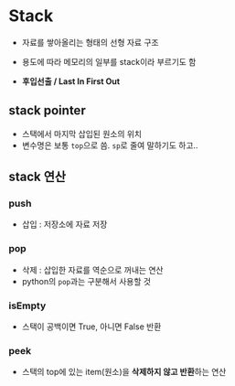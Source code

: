 # Stack

- 자료를 쌓아올리는 형태의 선형 자료 구조
- 용도에 따라 메모리의 일부를 stack이라 부르기도 함

- **후입선출 / Last In First Out**



## stack pointer

- 스택에서 마지막 삽입된 원소의 위치
- 변수명은 보통 `top`으로 씀. `sp`로 줄여 말하기도 하고..



## stack 연산

### push

- 삽입 : 저장소에 자료 저장

### pop

- 삭제 : 삽입한 자료를 역순으로 꺼내는 연산
- python의 `pop`과는 구분해서 사용할 것

### isEmpty

- 스택이 공백이면 True, 아니면 False 반환

### peek

- 스택의 top에 있는 item(원소)을 **삭제하지 않고 반환**하는 연산



